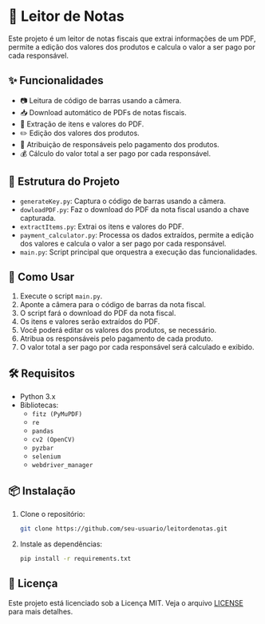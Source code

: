 # 📄 Leitor de Notas

Este projeto é um leitor de notas fiscais que extrai informações de um PDF, permite a edição dos valores dos produtos e calcula o valor a ser pago por cada responsável.

## ✨ Funcionalidades

- 📷 Leitura de código de barras usando a câmera.
- 📥 Download automático de PDFs de notas fiscais.
- 📄 Extração de itens e valores do PDF.
- ✏️ Edição dos valores dos produtos.
- 👥 Atribuição de responsáveis pelo pagamento dos produtos.
- 💰 Cálculo do valor total a ser pago por cada responsável.

## 📂 Estrutura do Projeto

- `generateKey.py`: Captura o código de barras usando a câmera.
- `dowloadPDF.py`: Faz o download do PDF da nota fiscal usando a chave capturada.
- `extractItems.py`: Extrai os itens e valores do PDF.
- `payment_calculator.py`: Processa os dados extraídos, permite a edição dos valores e calcula o valor a ser pago por cada responsável.
- `main.py`: Script principal que orquestra a execução das funcionalidades.

## 🚀 Como Usar

1. Execute o script `main.py`.
2. Aponte a câmera para o código de barras da nota fiscal.
3. O script fará o download do PDF da nota fiscal.
4. Os itens e valores serão extraídos do PDF.
5. Você poderá editar os valores dos produtos, se necessário.
6. Atribua os responsáveis pelo pagamento de cada produto.
7. O valor total a ser pago por cada responsável será calculado e exibido.

## 🛠️ Requisitos

- Python 3.x
- Bibliotecas: 
    - `fitz (PyMuPDF)` 
    - `re` 
    - `pandas` 
    - `cv2 (OpenCV)` 
    - `pyzbar` 
    - `selenium`
    - `webdriver_manager`

## 📦 Instalação

1. Clone o repositório:
    ```sh
    git clone https://github.com/seu-usuario/leitordenotas.git
    ```
2. Instale as dependências:
    ```sh
    pip install -r requirements.txt
    ```

## 📜 Licença

Este projeto está licenciado sob a Licença MIT. Veja o arquivo [LICENSE](LICENSE) para mais detalhes.